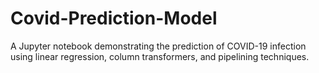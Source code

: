 # Covid-Prediction-Model
A Jupyter notebook demonstrating the prediction of COVID-19 infection using linear regression, column transformers, and pipelining techniques.
